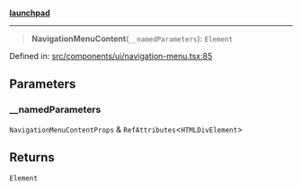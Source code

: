 [**launchpad**](index.md)

***

> **NavigationMenuContent**(`__namedParameters`): `Element`

Defined in: [src/components/ui/navigation-menu.tsx:85](https://github.com/victorbratov/launchpad/blob/ba912ff5e4884ef55d41a8ab239f2bb8e81f8ecb/src/components/ui/navigation-menu.tsx#L85)

## Parameters

### \_\_namedParameters

`NavigationMenuContentProps` & `RefAttributes`\<`HTMLDivElement`\>

## Returns

`Element`
